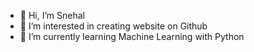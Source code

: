 - 👋 Hi, I’m Snehal
- 👀 I’m interested in creating website on Github
- 🌱 I’m currently learning Machine Learning with Python



